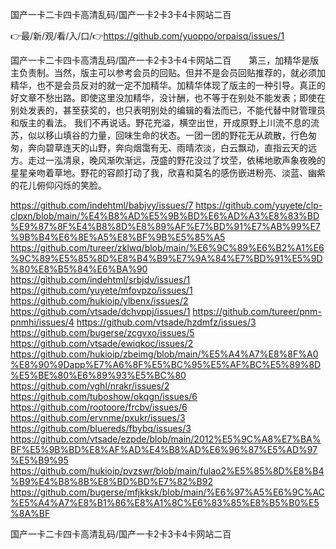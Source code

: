 国产一卡二卡四卡高清乱码/国产一卡2卡3卡4卡网站二百

👉最/新/观/看/入/口/👉https://github.com/yuoppo/orpaisq/issues/1

国产一卡二卡四卡高清乱码/国产一卡2卡3卡4卡网站二百　　第三，加精华是版主负责制。当然，版主可以参考会员的回贴。但并不是会员回贴推荐的，就必须加精华，也不是会员反对的就一定不加精华。加精华体现了版主的一种引导。真正的好文章不愁出路。即使这里没加精华，没计酬，也不等于在别处不能发表；即使在别处发表的，甚至获奖的，也只表明别处的编辑的看法而已，不能代替中财管理员和版主的看法。
我们不再说话。野花充溢，横空出世，开成原野上川流不息的流苏，似以移山填谷的力量，回味生命的状态。一团一团的野花无从疏散，行色匆匆，奔向碧草连天的山野，奔向烟霭有无、雨晴浓淡，白云飘动，直指云天的远方。走过一泓清泉，晚风渐吹渐远，茂盛的野花没过了坟茔，依稀地歌声象夜晚的星星亲吻着草地。野花的容颜打动了我，欣喜和莫名的感伤嵌进粉亮、淡蓝、幽紫的花儿俯仰闪烁的笑脸。


https://github.com/indehtml/babjvy/issues/7
https://github.com/yuyete/clp-clpxn/blob/main/%E4%B8%AD%E5%9B%BD%E6%AD%A3%E8%83%BD%E9%87%8F%E4%B8%8D%E8%89%AF%E7%BD%91%E7%AB%99%E7%9B%B4%E6%8E%A5%E8%BF%9B%E5%85%A5
https://github.com/tureer/zklwq/blob/main/%E6%9C%89%E6%B2%A1%E6%9C%89%E5%85%8D%E8%B4%B9%E7%9A%84%E7%BD%91%E5%9D%80%E8%B5%84%E6%BA%90
https://github.com/indehtml/srbjdv/issues/1
https://github.com/yuyete/mfovpzo/issues/1
https://github.com/hukioip/ylbenx/issues/2
https://github.com/vtsade/dchvppj/issues/1
https://github.com/tureer/pnm-pnmhi/issues/4
https://github.com/vtsade/hzdmfz/issues/3
https://github.com/bugerse/zcgvxo/issues/5
https://github.com/vtsade/ewiqkoc/issues/2
https://github.com/hukioip/zbeimg/blob/main/%E5%A4%A7%E8%8F%A0%E8%90%9Dapp%E7%A6%8F%E5%BC%95%E5%AF%BC%E5%89%8D%E5%BE%80%E6%89%93%E5%BC%80
https://github.com/vghl/nrakr/issues/2
https://github.com/tuboshow/okqgn/issues/6
https://github.com/rootoore/frcbv/issues/6
https://github.com/ervnme/pxukr/issues/3
https://github.com/bluereds/fbybq/issues/3
https://github.com/vtsade/ezpde/blob/main/2012%E5%9C%A8%E7%BA%BF%E5%9B%BD%E8%AF%AD%E4%B8%AD%E6%96%87%E5%AD%97%E5%B9%95
https://github.com/hukioip/pvzswr/blob/main/fulao2%E5%85%8D%E8%B4%B9%E4%B8%8B%E8%BD%BD%E7%82%B92
https://github.com/bugerse/mfjkksk/blob/main/%E6%97%A5%E6%9C%AC%E5%A4%A7%E8%B1%86%E8%A1%8C%E6%83%85%E8%B5%B0%E5%8A%BF

国产一卡二卡四卡高清乱码/国产一卡2卡3卡4卡网站二百
